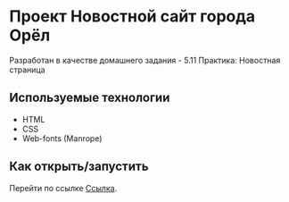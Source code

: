 # Проект Новостной сайт города Орёл

Разработан в качестве домашнего задания - 5.11 Практика: Новостная страница

## Используемые технологии

* HTML
* CSS
* Web-fonts (Manrope)

## Как открыть/запустить

Перейти по ссылке [Ссылка](https://dictator90.github.io/).
